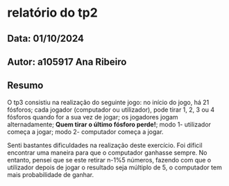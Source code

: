 # relatório do tp2
## Data: 01/10/2024
## Autor: a105917 Ana Ribeiro 
## Resumo

O tp3 consistiu na realização do seguinte jogo: no início do jogo, há 21 fósforos; cada jogador (computador ou utilizador), pode tirar 1, 2, 3 ou 4 fósforos quando for a sua vez de jogar; os jogadores jogam alternadamente; **Quem tirar o último fósforo perde!**; modo 1- utilizador começa a jogar; modo 2- computador começa a jogar.

Senti bastantes dificuldades na realização deste exercício. Foi díficil encontrar uma maneira para que o computador ganhasse sempre. No entanto, pensei que se este retirar n-1%5 números, fazendo com que o utilizador depois de jogar o resultado seja múltiplo de 5, o computador tem mais probabilidade de ganhar.
